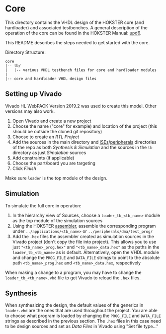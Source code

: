 # Core
This directory contains the VHDL design of the HOKSTER core (and hardloader) and associated testbenches. A general description of the operation of the core can be found in the HOKSTER Manual: [upd6](https://github.com/willja001/hokster/blob/master/documentation/Hokster_Manual_upd6.pdf).

This README describes the steps needed to get started with the core.

Directory Structure:
```
core
|-- tb/
|   |-- various VHDL testbench files for core and hardloader modules
|
|-- core and hardloader VHDL design files
```

Setting up Vivado
-----------------
Vivado HL WebPACK Version 2019.2 was used to create this model. Other versions may also work.

1. Open Vivado and create a new project
2. Choose the name ("core" for example) and location of the project (this should be outside the cloned git repository)
3. Choose to create an *RTL Project*
4. Add the sources in the main directory and [ISEs](https://github.com/willja001/hokster/tree/master/ISEs)/[peripherals](https://github.com/willja001/hokster/tree/master/peripherals) directories of the repo as both *Synthesis & Simulation* and the sources in the `tb` directory as just *Simulation* sources
5. Add constraints (if applicable)
6. Choose the part/board you are targeting
7. Click *Finish*

Make sure `loader` is the top module of the design.

Simulation
----------
To simulate the full core in operation:

1. In the hierarchy view of Sources, choose a `loader_tb_<tb_name>` module as the top module of the simulation sources
2. Using the HOKSTER [assembler](https://github.com/willja001/hokster/tree/master/assembler), assemble the corresponding program under `../applications/<tb_name>` or `../peripherals/dma/test_prog/`
3. Add the `.hex` files the assembler created as simulation sources in the Vivado project (don't copy the file into project). This allows you to use just `"<tb_name>_prog.hex"` and `"<tb_name>_data.hex"` as the paths in the `loader_tb_<tb_name>` as is default. Alternatively, open the VHDL module and change the `PROG_FILE` and `DATA_FILE` strings to point to the absolute path `<tb_name>_prog.hex` and `<tb_name>_data.hex`, respectively

When making a change to a program, you may have to change the `loader_tb_<tb_name>.vhd` file to get Vivado to reload the `.hex` files.

Synthesis
---------
When synthesizing the design, the default values of the generics in `loader.vhd` are the ones that are used throughout the project. You are able to choose what program is loaded by changing the `PROG_FILE` and `DATA_FILE` strings as described in the previous section. The `.hex` files in this case need to be design sources and set as *Data Files* in Vivado using "Set file type..."
